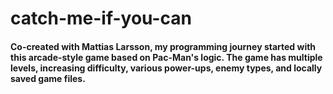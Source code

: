 # catch-me-if-you-can

#### Co-created with Mattias Larsson, my programming journey started with this arcade-style game based on Pac-Man's logic. The game has multiple levels, increasing difficulty, various power-ups, enemy types, and locally saved game files.

